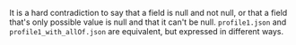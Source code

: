 It is a hard contradiction to say that a field is null and not null, or that a field that's only possible value is null 
and that it can't be null. `profile1.json` and `profile1_with_allOf.json` are equivalent, but expressed in different
ways. 